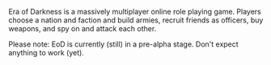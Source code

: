 Era of Darkness is a massively multiplayer online role playing game. Players choose a nation and faction and build armies, recruit friends as officers, buy weapons, and spy on and attack each other.

Please note: EoD is currently (still) in a pre-alpha stage. Don't expect anything to work (yet).